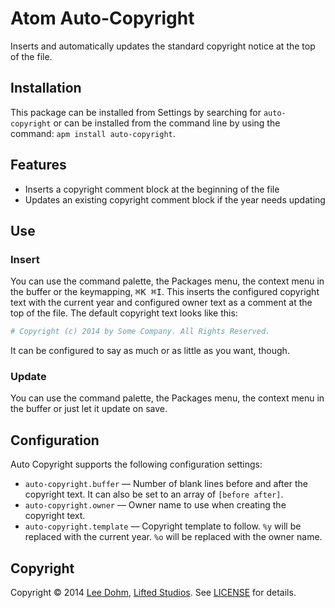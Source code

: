 # Atom Auto-Copyright

Inserts and automatically updates the standard copyright notice at the top of the file.

## Installation

This package can be installed from Settings by searching for `auto-copyright` or can be installed from the command line by using the command: `apm install auto-copyright`.

## Features

* Inserts a copyright comment block at the beginning of the file
* Updates an existing copyright comment block if the year needs updating

## Use

### Insert

You can use the command palette, the Packages menu, the context menu in the buffer or the keymapping, <kbd>⌘K ⌘I</kbd>. This inserts the configured copyright text with the current year and configured owner text as a comment at the top of the file. The default copyright text looks like this:

```ruby
# Copyright (c) 2014 by Some Company. All Rights Reserved.
```

It can be configured to say as much or as little as you want, though.

### Update

You can use the command palette, the Packages menu, the context menu in the buffer or just let it update on save.

## Configuration

Auto Copyright supports the following configuration settings:

* `auto-copyright.buffer` &mdash; Number of blank lines before and after the copyright text. It can also be set to an array of `[before after]`.
* `auto-copyright.owner` &mdash; Owner name to use when creating the copyright text.
* `auto-copyright.template` &mdash; Copyright template to follow. `%y` will be replaced with the current year. `%o` will be replaced with the owner name.

## Copyright

Copyright &copy; 2014 [Lee Dohm](http://www.lee-dohm.com), [Lifted Studios](http://www.liftedstudios.com). See [LICENSE](LICENSE.md) for details.
